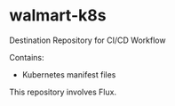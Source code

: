 # walmart-k8s

Destination Repository for CI/CD Workflow

Contains:
- Kubernetes manifest files

This repository involves Flux.

